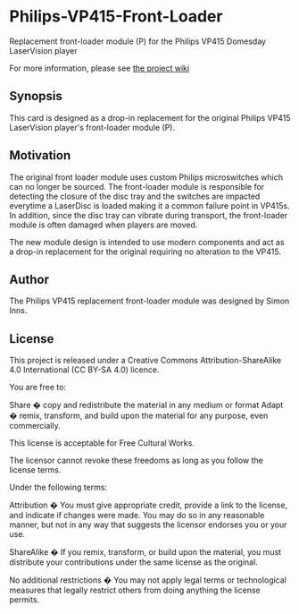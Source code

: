 # Philips-VP415-Front-Loader
Replacement front-loader module (P) for the Philips VP415 Domesday LaserVision player

For more information, please see [the project wiki](https://github.com/simoninns/Philips-VP415-Front-Loader/wiki)

## Synopsis

This card is designed as a drop-in replacement for the original Philips VP415 LaserVision player's front-loader module (P).

## Motivation

The original front loader module uses custom Philips microswitches which can no longer be sourced.  The front-loader module is responsible for detecting the closure of the disc tray and the switches are impacted everytime a LaserDisc is loaded making it a common failure point in VP415s.  In addition, since the disc tray can vibrate during transport, the front-loader module is often damaged when players are moved.

The new module design is intended to use modern components and act as a drop-in replacement for the original requiring no alteration to the VP415.

## Author

The Philips VP415 replacement front-loader module was designed by Simon Inns.

## License

This project is released under a Creative Commons Attribution-ShareAlike 4.0 International (CC BY-SA 4.0) licence.

You are free to:

Share � copy and redistribute the material in any medium or format
Adapt � remix, transform, and build upon the material
for any purpose, even commercially.

This license is acceptable for Free Cultural Works.

The licensor cannot revoke these freedoms as long as you follow the license terms.

Under the following terms:

Attribution � You must give appropriate credit, provide a link to the license,
and indicate if changes were made. You may do so in any reasonable manner, but
not in any way that suggests the licensor endorses you or your use.

ShareAlike � If you remix, transform, or build upon the material, you must
distribute your contributions under the same license as the original.

No additional restrictions � You may not apply legal terms or technological
measures that legally restrict others from doing anything the license permits.